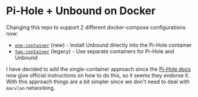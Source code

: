 # Pi-Hole + Unbound on Docker

Changing this repo to support 2 different docker-compose configurations now:

- [`one-container`](one-container/) (new) - Install Unbound directly into the Pi-Hole container
- [`two-container`](two-container/) (legacy) - Use separate containers for Pi-Hole and Unbound

I have decided to add the single-container approach since the [Pi-Hole docs](https://docs.pi-hole.net/guides/unbound/) now give official instructions on how to do this, so it seems they endorse it. With this approach things are a bit simpler since we don't need to deal with `macvlan` networking.
